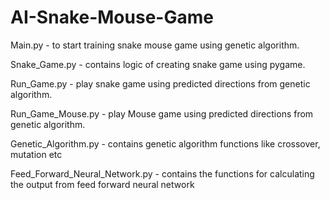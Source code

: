 # AI-Snake-Mouse-Game


Main.py -  to start training snake mouse game using genetic algorithm.

Snake_Game.py  -  contains logic of creating snake game using pygame.

Run_Game.py  -  play snake game using predicted directions from genetic algorithm.

Run_Game_Mouse.py  -  play Mouse game using predicted directions from genetic algorithm.

Genetic_Algorithm.py  -  contains genetic algorithm functions like crossover, mutation etc

Feed_Forward_Neural_Network.py  -  contains the functions for calculating the output from feed forward neural network


